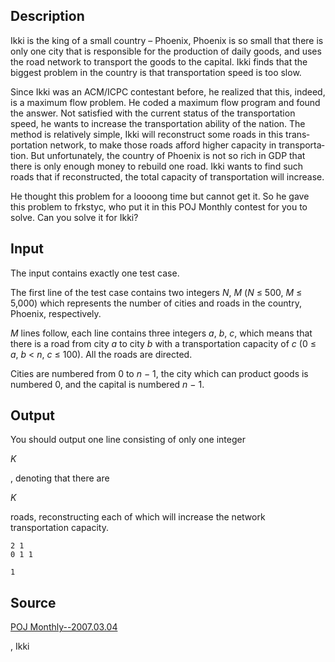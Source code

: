 <h2>Description</h2><span lang="en-us"><p>Ikki is the king of a small country – Phoenix, Phoenix is so small that there is only one city that is responsible for the production of daily goods, and uses the road network to transport the goods to the capital. Ikki finds that the biggest problem in the country is that transportation speed is too slow.</p><p>Since Ikki was an ACM/ICPC contestant before, he realized that this, indeed, is a maximum flow problem. He coded a maximum flow program and found the answer. Not satisfied with the current status of the transportation speed, he wants to increase the transportation ability of the nation. The method is relatively simple, Ikki will reconstruct some roads in this transportation network, to make those roads afford higher capacity in transportation. But unfortunately, the country of Phoenix is not so rich in GDP that there is only enough money to rebuild one road. Ikki wants to find such roads that if reconstructed, the total capacity of transportation will increase.</p><p>He thought this problem for a loooong time but cannot get it. So he gave this problem to frkstyc, who put it in this POJ Monthly contest for you to solve. Can you solve it for Ikki?</p></span><h2>Input</h2><span lang="en-us"><p>The input contains exactly one test case.</p><p>The first line of the test case contains two integers <i>N</i>, <i>M</i> (<i>N</i> ≤ 500, <i>M</i> ≤ 5,000) which represents the number of cities and roads in the country, Phoenix, respectively.</p><p><i>M</i> lines follow, each line contains three integers <i>a</i>, <i>b</i>, <i>c</i>, which means that there is a road from city <i>a</i> to city <i>b</i> with a transportation capacity of <i>c</i> (0 ≤ <i>a</i>, <i>b</i> &lt; <i>n</i>, <i>c</i> ≤ 100). All the roads are directed.</p><p>Cities are numbered from 0 to <i>n</i> − 1, the city which can product goods is numbered 0, and the capital is numbered <i>n</i> − 1.</p></span><h2>Output</h2><p>You should output one line consisting of only one integer </p><i>K</i><p>, denoting that there are </p><i>K</i><p> roads, reconstructing each of which will increase the network transportation capacity.</p><pre><code class="language-input1">2 1
0 1 1</code></pre><pre><code class="language-output1">1</code></pre><h2>Source</h2><a href="searchproblem?field=source&amp;key=POJ+Monthly--2007.03.04">POJ Monthly--2007.03.04</a><p>, Ikki</p>